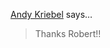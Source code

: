 <a href="https://plus.google.com/+AndyKriebel" rel="nofollow noopener" target="_blank">Andy Kriebel</a> says…
>	Thanks Robert!!
